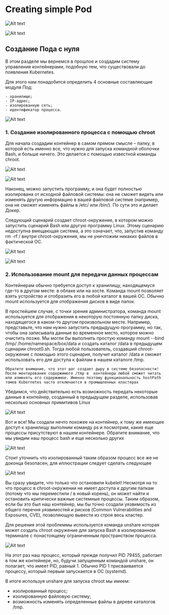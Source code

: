 # Creating simple Pod

![Alt text](image-7.png)

![Alt text](image-8.png)

## Создание Пода с нуля

В этом разделе мы вернемся в прошлое и создадим систему управления контейнерами, подобную тем, что существовали до появления Kubernetes.

Для этого нам понадобится определить 4 основные составляющие модуля Под: 

    - хранилище;
    - IP-адрес;
    - изолированную сеть;
    - идентификатор процесса.

![Alt text](image-9.png)

### 1. Создание изолированного процесса с помощью chroot

Для начала создадим контейнер в  самом прямом смысле  – папку, в  которой есть именно все, что нужно для запуска командной оболочки Bash, и больше ничего. Это делается с помощью известной команды chroot.

![Alt text](image-10.png)

![Alt text](image-11.png)

Наконец, можно запустить программу, и она будет полностью изолирована от исходной файловой системы: она не сможет видеть или изменять другую информацию в вашей файловой системе (например, она не сможет изменять файлы в /etc/ или /bin/). По сути это и делает Докер. 

Следующий сценарий создает chroot-окружение, в котором можно запустить сценарий Bash или другую программу Linux. Этому сценарию недоступна вмещающая система, а  это означает, что, запустив команду rm -rf / внутри chroot-окружения, мы не уничтожим никаких файлов в  фактической ОС.

![Alt text](image-12.png)

![Alt text](image-13.png)

### 2. Использование mount для передачи данных процессам

Контейнерам обычно требуется доступ к хранилищу, находящемуся где-то в другом месте: в облаке или на хосте. Команда mount позволяет взять устройство и отобразить его в любой каталог в вашей ОС. Обычно mount используется для отображения дисков в виде папок. 

В простейшем случае, с  точки зрения администратора, команда mount используется для отображения в некоторую постоянную папку диска, находящегося в каком-то другом произвольном месте. Например, представьте, что нам нужно запустить предыдущую программу, но так, чтобы она записывала данные во временное место, которое
можно очистить позже. Мы могли бы выполнить простую команду mount --bind /tmp/ /home/namespace/box/data и создать каталог /data в предыдущем сценарии chroot0.sh. Тогда любой пользователь, создавший chroot-окружение с помощью этого сценария, получит каталог /data и сможет использовать его для доступа к файлам в нашем каталоге /tmp.

    Обратите внимание, что этот шаг создает дыру в системе безопасности! После монтирования содержимого /tmp в  контейнеры любой сможет читать или изменять его содержимое. Именно поэтому функциональность hostPath томов Kubernetes часто отключается в промышленных кластерах

Убедимся, что действительно есть возможность передать некоторые данные в контейнер, созданный в  предыдущем разделе, использовав несколько основных примитивов Linux

![Alt text](image-14.png)

Вот и все! Мы создали нечто похожее на контейнер, к тому же имеющее доступ к хранилищу выполним команду ps и посмотрим, какие еще процессы присутствуют в нашем контейнере. Обратите внимание, что мы увидим наш процесс bash и еще несколько других

![Alt text](image-15.png)

Стоит уточнить что изолированный таким образом процесс все же не доконца безопасен, для иллюстрации следует сделать следующее 

![Alt text](image-16.png)

Вы сразу увидите, что только что остановили kubelet! Несмотря на то что процесс в chroot-окружении не имеет доступа к другим папкам (потому что мы переместили / в новый корень), он может найти и остановить критически важные системные процессы. Таким образом, если бы это был наш контейнер, мы бы точно создали уязвимость из общего перечня уязвимостей и рисков (Common Vulnerabilities and
Exposures, CVE), позволяющую вывести из строя весь кластер.

Для решения этой проблеммы используется команда unshare которая может создать chroot окружение для запуска Bash в  изолированном терминале с  понастоящему ограниченным пространством процесса.

![Alt text](image-17.png)

На этот раз наш процесс, который прежде получил PID 79455, работает в том же контейнере, но, будучи запущенным
командой unshare, он полагает, что имеет PID, равный 1. Обычно PID 1 присваивается процессу, который первым запускается в ОС (systemd).

В итоге используя unshare для запуска chroot мы имеем:

- изолированный процесс;
- изолированную файловую систему;
- возможность изменять определенные файлы в дереве каталогов
/tmp.


